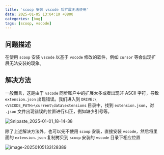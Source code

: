 ```yaml
---
title: 'scoop 安装 vscode 后扩展无法使用'
date: 2025-01-05 13:04:10 +0800
categories: [bug]
tags: [scoop, vscode]
---
```


## 问题描述

在使用 `scoop` 安装 `vscode` 以基于 `vscode` 修改的软件，例如 `cursor` 等会出现扩展无法安装的现象。

## 解决方法

一般而言，这是由于 `vscode` 同步账户中的扩展太多或者出现非 ASCII 字符，导致 `extension.json` 出现错误。我们进入到 `DRIVE:\<VSCODE_PATH>\current\data\extensions` 目录中，找到 `extension.json`，对 `.json` 文件出现错误的位置进行纠正，例如缺少引号等。

![Snipaste_2025-01-01_18-14-38](https://thinkbook16-blog-img.oss-cn-zhangjiakou.aliyuncs.com/img_for_typora/Snipaste_2025-01-01_18-14-38.jpg)

除了上述解决方法外，也可以先不使用 `scoop` 安装，直接安装 `vscode`，然后将里面的 `extension.json` 复制拷贝到 `scoop` 安装的 `vscode` 目录下相应位置

![image-20250105133128389](https://thinkbook16-blog-img.oss-cn-zhangjiakou.aliyuncs.com/img_for_typora/image-20250105133128389.png)

